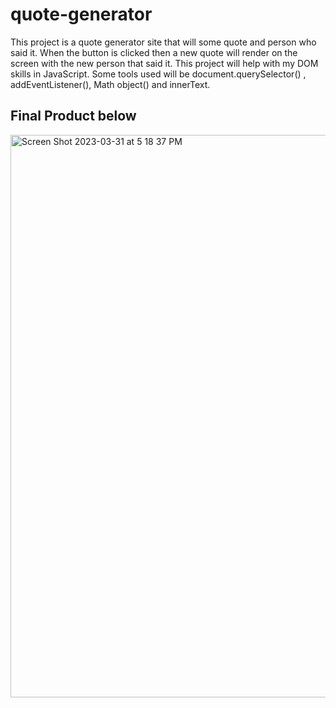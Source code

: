 # quote-generator

This project is a quote generator site that will some quote and person who said it. When the button is clicked then a new quote will render on the screen with the new person that said it. This project will help with my DOM skills in JavaScript. Some tools used will be document.querySelector() , addEventListener(), Math object() and innerText. 


Final Product below
-----------------------------------------------------------------------------------------------------------------------------

<img width="900" alt="Screen Shot 2023-03-31 at 5 18 37 PM" src="https://user-images.githubusercontent.com/76759742/229233240-f2730dbc-9c13-4b56-83d7-cd2b26ece54b.png">
